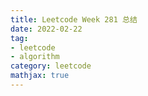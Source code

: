 ```yaml
---
title: Leetcode Week 281 总结
date: 2022-02-22
tag: 
- leetcode
- algorithm
category: leetcode
mathjax: true
---
```

